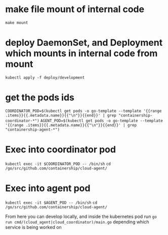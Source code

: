 # make file mount of internal code
`make mount`

# deploy DaemonSet, and Deployment which mounts in internal code from mount
`kubectl apply -f deploy/development`

# get the pods ids
`COORDINATOR_POD=$(kubectl get pods -o go-template --template '{{range .items}}{{.metadata.name}}{{"\n"}}{{end}}' | grep "containership-coordinator-*")`
`AGENT_POD=$(kubectl get pods -o go-template --template '{{range .items}}{{.metadata.name}}{{"\n"}}{{end}}' | grep "containership-agent-*")`

# Exec into coordinator pod
`kubectl exec -it $COORDINATOR_POD -- /bin/sh`
`cd /go/src/github.com/containership/cloud-agent/`

# Exec into agent pod
`kubectl exec -it $AGENT_POD -- /bin/sh`
`cd /go/src/github.com/containership/cloud-agent/`

From here you can develop locally,
and inside the kubernetes pod run `go run cmd/(cloud_agent|cloud_coordinator)/main.go`
depending which service is being worked on
